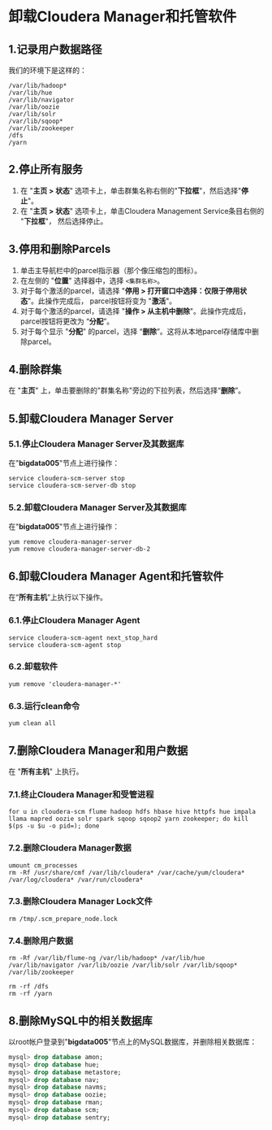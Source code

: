 卸载Cloudera Manager和托管软件
================================================================================
## 1.记录用户数据路径
我们的环境下是这样的：
```
/var/lib/hadoop*
/var/lib/hue
/var/lib/navigator
/var/lib/oozie
/var/lib/solr
/var/lib/sqoop*
/var/lib/zookeeper
/dfs
/yarn
```

## 2.停止所有服务
1. 在 "**主页 > 状态**" 选项卡上，单击群集名称右侧的"**下拉框**"，然后选择"**停止**"。
2. 在 "**主页 > 状态**" 选项卡上，单击Cloudera Management Service条目右侧的 "**下拉框**"，
然后选择停止。

## 3.停用和删除Parcels
1. 单击主导航栏中的parcel指示器（那个像压缩包的图标）。
2. 在左侧的 "**位置**" 选择器中，选择 `<集群名称>`。
3. 对于每个激活的parcel，请选择 "**停用 > 打开窗口中选择：仅限于停用状态**"。此操作完成后，
parcel按钮将变为 "**激活**"。
4. 对于每个激活的parcel，请选择 "**操作 > 从主机中删除**"。此操作完成后，parcel按钮将更改为
“**分配**”。
5. 对于每个显示 "**分配**" 的parcel，选择 “**删除**”。这将从本地parcel存储库中删除parcel。

## 4.删除群集
在 "**主页**" 上，单击要删除的"群集名称"旁边的下拉列表，然后选择“**删除**”。

## 5.卸载Cloudera Manager Server

### 5.1.停止Cloudera Manager Server及其数据库
在"**bigdata005**"节点上进行操作：
```shell
service cloudera-scm-server stop
service cloudera-scm-server-db stop
```

### 5.2.卸载Cloudera Manager Server及其数据库
在"**bigdata005**"节点上进行操作：
```shell
yum remove cloudera-manager-server
yum remove cloudera-manager-server-db-2
```

## 6.卸载Cloudera Manager Agent和托管软件
在“**所有主机**”上执行以下操作。

### 6.1.停止Cloudera Manager Agent
```shell
service cloudera-scm-agent next_stop_hard
service cloudera-scm-agent stop
```

### 6.2.卸载软件
```shell
yum remove 'cloudera-manager-*'
```

### 6.3.运行clean命令
```shell
yum clean all
```

## 7.删除Cloudera Manager和用户数据
在 "**所有主机**" 上执行。

### 7.1.终止Cloudera Manager和受管进程
```shell
for u in cloudera-scm flume hadoop hdfs hbase hive httpfs hue impala llama mapred oozie solr spark sqoop sqoop2 yarn zookeeper; do kill $(ps -u $u -o pid=); done
```

### 7.2.删除Cloudera Manager数据
```shell
umount cm_processes
rm -Rf /usr/share/cmf /var/lib/cloudera* /var/cache/yum/cloudera* /var/log/cloudera* /var/run/cloudera*
```

### 7.3.删除Cloudera Manager Lock文件
```shell
rm /tmp/.scm_prepare_node.lock
```

### 7.4.删除用户数据
```shell
rm -Rf /var/lib/flume-ng /var/lib/hadoop* /var/lib/hue /var/lib/navigator /var/lib/oozie /var/lib/solr /var/lib/sqoop* /var/lib/zookeeper
```
```shell
rm -rf /dfs
rm -rf /yarn
```

## 8.删除MySQL中的相关数据库
以root帐户登录到"**bigdata005**"节点上的MySQL数据库，并删除相关数据库：
```sql
mysql> drop database amon;
mysql> drop database hue;
mysql> drop database metastore;
mysql> drop database nav;
mysql> drop database navms;
mysql> drop database oozie;
mysql> drop database rman;
mysql> drop database scm;
mysql> drop database sentry;
```
